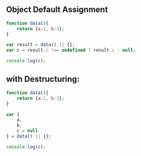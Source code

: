 ## Object Default Assignment


```js
function data(){
    return {a:1, b:2};
}

var result = data() || {};
var c = result.c !== undefined ? result.c : null;

console.log(c);

```

## with Destructuring:

```js
function data(){
    return {a:1, b:2};
}

var {
    a,
    b,
    c = null
} = data() || {};

console.log(c);
```
